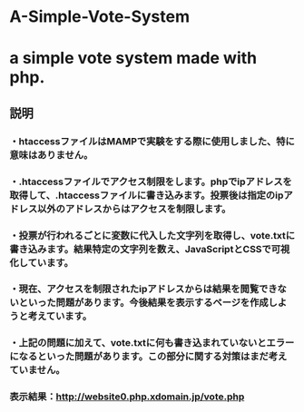 # A-Simple-Vote-System
# a simple vote system made with php.

## 説明
### ・htaccessファイルはMAMPで実験をする際に使用しました、特に意味はありません。
### ・.htaccessファイルでアクセス制限をします。phpでipアドレスを取得して、.htaccessファイルに書き込みます。投票後は指定のipアドレス以外のアドレスからはアクセスを制限します。
### ・投票が行われるごとに変数に代入した文字列を取得し、vote.txtに書き込みます。結果特定の文字列を数え、JavaScriptとCSSで可視化しています。

### ・現在、アクセスを制限されたipアドレスからは結果を閲覧できないといった問題があります。今後結果を表示するページを作成しようと考えています。
### ・上記の問題に加えて、vote.txtに何も書き込まれていないとエラーになるといった問題があります。この部分に関する対策はまだ考えていません。

### 表示結果：http://website0.php.xdomain.jp/vote.php
